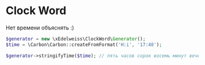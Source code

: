 # Clock Word

Нет времени объяснять :)

```php
$generator = new \xEdelweiss\ClockWord\Generator();
$time = \Carbon\Carbon::createFromFormat('H:i', '17:48');

$generator->stringifyTime($time); // пять часов сорок восемь минут вечера
```
